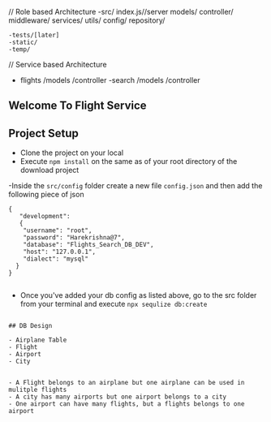   // Role based Architecture
  -src/
    index.js//server
    models/
    controller/
    middleware/
    services/
    utils/
    config/
    repository/


    -tests/[later]
    -static/
    -temp/

// Service based Architecture

- flights
    /models
    /controller
-search
    /models
    /controller


## Welcome To Flight Service

## Project Setup
- Clone the project on your local
- Execute `npm install` on the same as of your root directory of the download project

-Inside the `src/config` folder create a new file `config.json` and then add the following piece of json

````
{
   "development": 
   {
    "username": "root",
    "password": "Harekrishna@7",
    "database": "Flights_Search_DB_DEV",
    "host": "127.0.0.1",
    "dialect": "mysql"
  }
}


`````
- Once you've added your db config as listed above, go to the src folder from your terminal and execute `npx sequlize db:create`
```

## DB Design

- Airplane Table 
- Flight 
- Airport 
- City


- A Flight belongs to an airplane but one airplane can be used in mulitple flights 
- A city has many airports but one airport belongs to a city 
- One airport can have many flights, but a flights belongs to one airport
